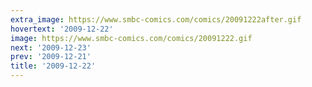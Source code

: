 ```yaml
---
extra_image: https://www.smbc-comics.com/comics/20091222after.gif
hovertext: '2009-12-22'
image: https://www.smbc-comics.com/comics/20091222.gif
next: '2009-12-23'
prev: '2009-12-21'
title: '2009-12-22'
---
```

